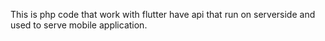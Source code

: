This is php code that work with flutter have api that run on serverside and used to serve mobile application. 
